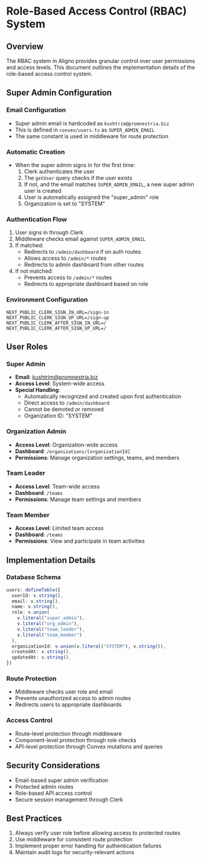 # Role-Based Access Control (RBAC) System

## Overview
The RBAC system in Aligno provides granular control over user permissions and access levels. This document outlines the implementation details of the role-based access control system.

## Super Admin Configuration

### Email Configuration
- Super admin email is hardcoded as `kushtrim@promnestria.biz`
- This is defined in `convex/users.ts` as `SUPER_ADMIN_EMAIL`
- The same constant is used in middleware for route protection

### Automatic Creation
- When the super admin signs in for the first time:
  1. Clerk authenticates the user
  2. The `getUser` query checks if the user exists
  3. If not, and the email matches `SUPER_ADMIN_EMAIL`, a new super admin user is created
  4. User is automatically assigned the "super_admin" role
  5. Organization is set to "SYSTEM"

### Authentication Flow
1. User signs in through Clerk
2. Middleware checks email against `SUPER_ADMIN_EMAIL`
3. If matched:
   - Redirects to `/admin/dashboard` if on auth routes
   - Allows access to `/admin/*` routes
   - Redirects to admin dashboard from other routes
4. If not matched:
   - Prevents access to `/admin/*` routes
   - Redirects to appropriate dashboard based on role

### Environment Configuration
```env
NEXT_PUBLIC_CLERK_SIGN_IN_URL=/sign-in
NEXT_PUBLIC_CLERK_SIGN_UP_URL=/sign-up
NEXT_PUBLIC_CLERK_AFTER_SIGN_IN_URL=/
NEXT_PUBLIC_CLERK_AFTER_SIGN_UP_URL=/
```

## User Roles

### Super Admin
- **Email**: kushtrim@promnestria.biz
- **Access Level**: System-wide access
- **Special Handling**: 
  - Automatically recognized and created upon first authentication
  - Direct access to `/admin/dashboard`
  - Cannot be demoted or removed
  - Organization ID: "SYSTEM"

### Organization Admin
- **Access Level**: Organization-wide access
- **Dashboard**: `/organizations/[organizationId]`
- **Permissions**: Manage organization settings, teams, and members

### Team Leader
- **Access Level**: Team-wide access
- **Dashboard**: `/teams`
- **Permissions**: Manage team settings and members

### Team Member
- **Access Level**: Limited team access
- **Dashboard**: `/teams`
- **Permissions**: View and participate in team activities

## Implementation Details

### Database Schema
```typescript
users: defineTable({
  userId: v.string(),
  email: v.string(),
  name: v.string(),
  role: v.union(
    v.literal("super_admin"),
    v.literal("org_admin"),
    v.literal("team_leader"),
    v.literal("team_member")
  ),
  organizationId: v.union(v.literal("SYSTEM"), v.string()),
  createdAt: v.string(),
  updatedAt: v.string(),
})
```

### Route Protection
- Middleware checks user role and email
- Prevents unauthorized access to admin routes
- Redirects users to appropriate dashboards

### Access Control
- Route-level protection through middleware
- Component-level protection through role checks
- API-level protection through Convex mutations and queries

## Security Considerations
- Email-based super admin verification
- Protected admin routes
- Role-based API access control
- Secure session management through Clerk

## Best Practices
1. Always verify user role before allowing access to protected routes
2. Use middleware for consistent route protection
3. Implement proper error handling for authentication failures
4. Maintain audit logs for security-relevant actions